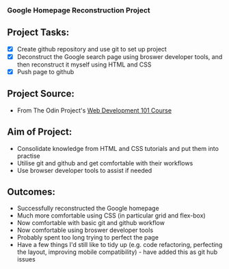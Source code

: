### Google Homepage Reconstruction Project

## Project Tasks:

- [x] Create github repository and use git to set up project
- [x] Deconstruct the Google search page using broswer developer tools, and then reconstruct it myself using HTML and CSS
- [x] Push page to github

## Project Source:

- From The Odin Project's [Web Development 101 Course](http://www.theodinproject.com/courses/web-development-101/lessons/html-css)

## Aim of Project:

- Consolidate knowledge from HTML and CSS tutorials and put them into practise
- Utilise git and github and get comfortable with their workflows
- Use browser developer tools to assist if needed

## Outcomes:

- Successfully reconstructed the Google homepage
- Much more comfortable using CSS (in particular grid and flex-box)
- Now comfortable with basic git and github workflow
- Now comfortable using broswer developer tools
- Probably spent too long trying to perfect the page
- Have a few things I'd still like to tidy up (e.g. code refactoring, perfecting the layout, improving mobile compatibility) - have added this as git hub issues